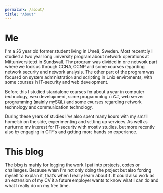 ```yaml
---
permalink: /about/
title: "About"
---
```


# Me
I'm a 26 year old former student living in Umeå, Sweden. Most recentcly I studied a two year long university program about network operations at Mittuniversitetet in Sundsvall.
The program was divided in one network part where we took us through CCNA, CCNP and some courses regarding network security and network analysis. The other part of the program was focused on system administration and scripting in Unix enviroments, with some courses in IT-security and web development. 

Before this I studied standalone courses for about a year in computer technology, web development, some programming in C#, web server programming (mainly mySQL) and some courses regarding network technology and communication technology.     

During these years of studies I've also spent many hours with my small homelab on the side, experimenting and setting up services. As well as nurturing my interest for IT-security with mostly studies, but more recently also by engaging in CTF's and getting more hands on experience. 

# This blog
The blog is mainly for logging the work I put into projects, codes or challenges. Because when I'm not only doing the project but also forcing myself to explain it, that's when I really learn about it. 
It could also work as an extension of my CV if a future employer wants to know what I can do and what I really do on my free time. 
